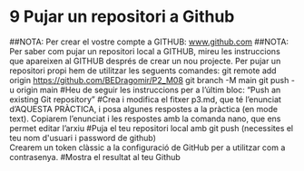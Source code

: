 # 9 Pujar un repositori a Github
##NOTA: Per crear el vostre compte a GITHUB: www.github.com
##NOTA: Per saber com pujar un repositori local a GITHUB, mireu les instruccions que apareixen al GITHUB després de crear un nou projecte.
Per pujar un repositori propi hem de utilitzar les seguents comandes:
git remote add origin https://github.com/BEDragomir/P2_M08
git branch -M main
git push -u origin main
#Heu de seguir les instruccions per a l’últim bloc: “Push an existing Git repository”
#Crea i modifica el fitxer p3.md, que té l’enunciat d’AQUESTA PRÀCTICA, i posa algunes respostes a la pràctica (en mode text).
Copiarem l’enunciat i les respostes amb la comanda nano, que ens permet editar l’arxiu
#Puja el teu repositori local amb git push (necessites el teu nom d'usuari i password de github)  
Crearem un token clàssic a la configuració de GitHub per a utilitzar com a contrasenya.
#Mostra el resultat al teu Github

